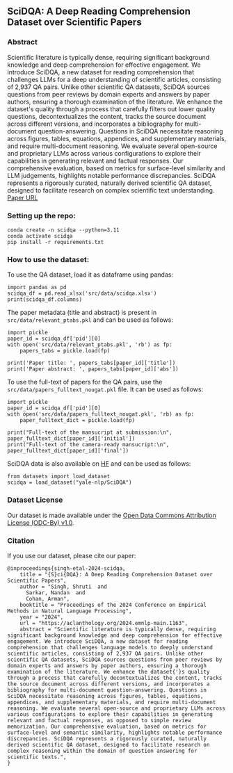 ## SciDQA: A Deep Reading Comprehension Dataset over Scientific Papers 

### Abstract 
Scientific literature is typically dense, requiring significant background knowledge and deep comprehension for effective engagement. We introduce SciDQA, a new dataset for reading comprehension that challenges LLMs for a deep understanding of scientific articles, consisting of 2,937 QA pairs. Unlike other scientific QA datasets, SciDQA sources questions from peer reviews by domain experts and answers by paper authors, ensuring a thorough examination of the literature. We enhance the dataset's quality through a process that carefully filters out lower quality questions, decontextualizes the content, tracks the source document across different versions, and incorporates a bibliography for multi-document question-answering. Questions in SciDQA necessitate reasoning across figures, tables, equations, appendices, and supplementary materials, and require multi-document reasoning. We evaluate several open-source and proprietary LLMs across various configurations to explore their capabilities in generating relevant and factual responses. Our comprehensive evaluation, based on metrics for surface-level similarity and LLM judgements, highlights notable performance discrepancies. SciDQA represents a rigorously curated, naturally derived scientific QA dataset, designed to facilitate research on complex scientific text understanding.  
[Paper URL](https://arxiv.org/abs/2411.05338)  

### Setting up the repo:  
`conda create -n scidqa --python=3.11`  
`conda activate scidqa`  
`pip install -r requirements.txt` 

### How to use the dataset:
To use the QA dataset, load it as dataframe using pandas:  
```
import pandas as pd
scidqa_df = pd.read_xlsx('src/data/scidqa.xlsx')
print(scidqa_df.columns)
```

The paper metadata (title and abstract) is present in `src/data/relevant_ptabs.pkl` and can be used as follows:  
```
import pickle
paper_id = scidqa_df['pid'][0]
with open('src/data/relevant_ptabs.pkl', 'rb') as fp:
    papers_tabs = pickle.load(fp)

print('Paper title: ', papers_tabs[paper_id]['title'])
print('Paper abstract: ', papers_tabs[paper_id]['abs'])
```

To use the full-text of papers for the QA pairs, use the `src/data/papers_fulltext_nougat.pkl` file. It can be used as follows:  
```
import pickle
paper_id = scidqa_df['pid'][0]
with open('src/data/papers_fulltext_nougat.pkl', 'rb) as fp:
    paper_fulltext_dict = pickle.load(fp)

print("Full-text of the mansucript at submission:\n", paper_fulltext_dict[paper_id]['initial'])
print("Full-text of the camera-ready mansucript:\n", paper_fulltext_dict[paper_id]['final'])
```


SciDQA data is also available on [HF](https://huggingface.co/datasets/yale-nlp/SciDQA) and can be used as follows:  
```
from datasets import load_dataset
scidqa = load_dataset("yale-nlp/SciDQA")
```

### Dataset License
Our dataset is made available under the [Open Data Commons Attribution License (ODC-By) v1.0](https://opendatacommons.org/licenses/by/1-0/).

### Citation
If you use our dataset, please cite our paper:  
```
@inproceedings{singh-etal-2024-scidqa,
    title = "{S}ci{DQA}: A Deep Reading Comprehension Dataset over Scientific Papers",
    author = "Singh, Shruti  and
      Sarkar, Nandan  and
      Cohan, Arman",
    booktitle = "Proceedings of the 2024 Conference on Empirical Methods in Natural Language Processing",
    year = "2024",
    url = "https://aclanthology.org/2024.emnlp-main.1163",
    abstract = "Scientific literature is typically dense, requiring significant background knowledge and deep comprehension for effective engagement. We introduce SciDQA, a new dataset for reading comprehension that challenges language models to deeply understand scientific articles, consisting of 2,937 QA pairs. Unlike other scientific QA datasets, SciDQA sources questions from peer reviews by domain experts and answers by paper authors, ensuring a thorough examination of the literature. We enhance the dataset{'}s quality through a process that carefully decontextualizes the content, tracks the source document across different versions, and incorporates a bibliography for multi-document question-answering. Questions in SciDQA necessitate reasoning across figures, tables, equations, appendices, and supplementary materials, and require multi-document reasoning. We evaluate several open-source and proprietary LLMs across various configurations to explore their capabilities in generating relevant and factual responses, as opposed to simple review memorization. Our comprehensive evaluation, based on metrics for surface-level and semantic similarity, highlights notable performance discrepancies. SciDQA represents a rigorously curated, naturally derived scientific QA dataset, designed to facilitate research on complex reasoning within the domain of question answering for scientific texts.",
}
```